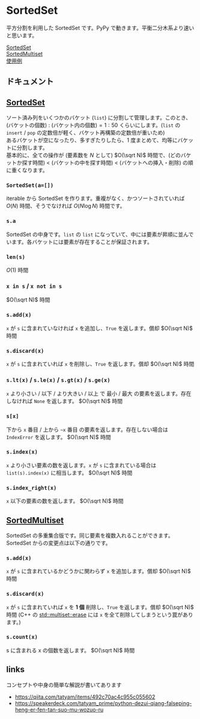 # SortedSet

平方分割を利用した SortedSet です。PyPy で動きます。平衡二分木系より速いと思います。

[SortedSet](SortedSet.py)  
[SortedMultiset](SortedMultiset.py)  
[使用例](example)  

## ドキュメント

## [SortedSet](SortedSet.py)

ソート済み列をいくつかのバケット (`list`) に分割して管理します。このとき、(バケットの個数) : (バケット内の個数)${}= 1 : 50$ くらいにします。(`list` の `insert` / `pop` の定数倍が軽く、バケット再構築の定数倍が重いため)  
あるバケットが空になったり、多すぎたりしたら、1 度まとめて、均等にバケットに分割します。  
基本的に、全ての操作が (要素数を $N$ として) $O(\sqrt N)$ 時間で、(どのバケットか探す時間) < (バケットの中を探す時間) < (バケットへの挿入・削除) の順に重くなります。

### `SortedSet(a=[])`

iterable から SortedSet を作ります。重複がなく、かつソートされていれば $O(N)$ 時間、そうでなければ $O(N \log N)$ 時間です。

### `s.a`

SortedSet の中身です。`list` の `list` になっていて、中には要素が昇順に並んでいます。各バケットには要素が存在することが保証されます。

### `len(s)`

$O(1)$ 時間

### `x in s` / `x not in s`

$O(\sqrt N)$ 時間

### `s.add(x)`

`x` が `s` に含まれていなければ `x` を追加し、`True` を返します。償却 $O(\sqrt N)$ 時間

### `s.discard(x)`

`x` が `s` に含まれていれば `x` を削除し、`True` を返します。償却 $O(\sqrt N)$ 時間

### `s.lt(x)` / `s.le(x)` / `s.gt(x)` / `s.ge(x)`

`x` より小さい / 以下 / より大きい / 以上 で 最小 / 最大 の要素を返します。存在しなければ `None` を返します。 $O(\sqrt N)$ 時間

### `s[x]`

下から `x` 番目 / 上から `~x` 番目 の要素を返します。存在しない場合は `IndexError` を返します。 $O(\sqrt N)$ 時間

### `s.index(x)`

`x` より小さい要素の数を返します。`x` が `s` に含まれている場合は `list(s).index(x)` に相当します。 $O(\sqrt N)$ 時間

### `s.index_right(x)`

`x` 以下の要素の数を返します。 $O(\sqrt N)$ 時間

## [SortedMultiset](SortedMultiset.py)

SortedSet の多重集合版です。同じ要素を複数入れることができます。SortedSet からの変更点は以下の通りです。

### `s.add(x)`

`x` が `s` に含まれているかどうかに関わらず `x` を追加します。償却 $O(\sqrt N)$ 時間

### `s.discard(x)`

`x` が `s` に含まれていれば `x` を **1 個** 削除し、`True` を返します。償却 $O(\sqrt N)$ 時間
(C++ の [std::multiset::erase](https://cpprefjp.github.io/reference/set/multiset/erase.html) には `x` を全て削除してしまうという罠があります。)

### `s.count(x)`

s に含まれる x の個数を返します。 $O(\sqrt N)$ 時間

## links

コンセプトや中身の簡単な解説が書いてあります

- https://qiita.com/tatyam/items/492c70ac4c955c055602
- https://speakerdeck.com/tatyam_prime/python-dezui-qiang-falseping-heng-er-fen-tan-suo-mu-wozuo-ru